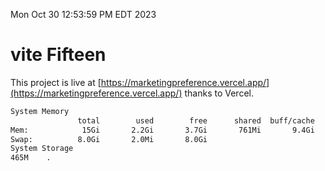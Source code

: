 Mon Oct 30 12:53:59 PM EDT 2023

# vite Fifteen


This project is live at [https://marketingpreference.vercel.app/](https://marketingpreference.vercel.app/) thanks to Vercel.

```bash
System Memory
               total        used        free      shared  buff/cache   available
Mem:            15Gi       2.2Gi       3.7Gi       761Mi       9.4Gi        11Gi
Swap:          8.0Gi       2.0Mi       8.0Gi
System Storage
465M	.
